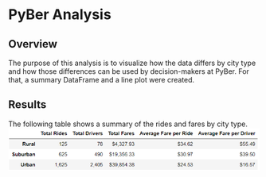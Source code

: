 # PyBer Analysis

## Overview
The purpose of this analysis is to visualize how the data differs by city type and how those differences can be used by decision-makers at PyBer.
For that, a summary DataFrame and a line plot were created.

## Results
The following table shows a summary of the rides and fares by city type.
![](analysis/DF_Summary.png)